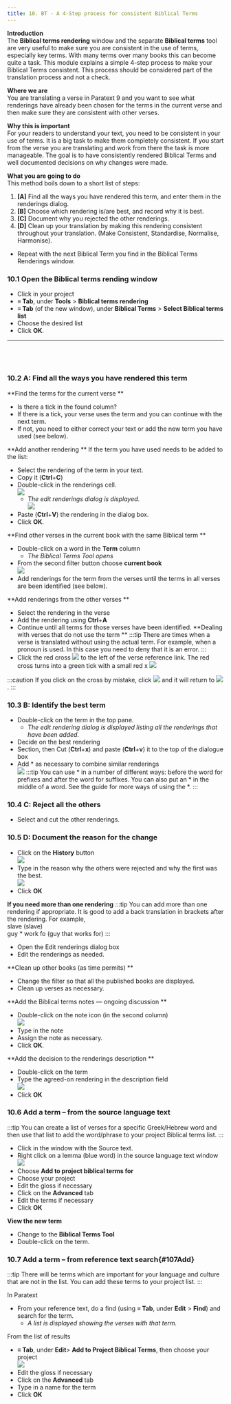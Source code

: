 ```yaml
---
title: 10. BT - A 4-Step process for consistent Biblical Terms
---
```

**Introduction**  
The **Biblical terms rendering** window and the separate **Biblical terms** tool are very useful to make sure you are consistent in the use of terms, especially key terms. With many terms over many books this can become quite a task. This module explains a simple 4-step process to make your Biblical Terms consistent. This process should be considered part of the translation process and not a check.

**Where we are**  
You are translating a verse in Paratext 9 and you want to see what renderings have already been chosen for the terms in the current verse and then make sure they are consistent with other verses.

**Why this is important**  
For your readers to understand your text, you need to be consistent in your use of terms. It is a big task to make them completely consistent. If you start from the verse you are translating and work from there the task is more manageable. The goal is to have consistently rendered Biblical Terms and well documented decisions on why changes were made.

**What you are going to do**  
This method boils down to a short list of steps:  
1.  **[A]** Find all the ways you have rendered this term, and enter them in the renderings dialog.
2.  **[B]** Choose which rendering is/are best, and record why it is best.
3.  **[C]** Document why you rejected the other renderings.
4.  **[D]** Clean up your translation by making this rendering consistent throughout your translation. (Make Consistent, Standardise, Normalise, Harmonise).
-  Repeat with the next Biblical Term you find in the Biblical Terms Renderings window.

### 10.1 Open the Biblical terms rending window
-  Click in your project
-  **≡ Tab**, under **Tools** \> **Biblical terms rendering**
-  **≡ Tab** (of the new window), under **Biblical Terms** \> **Select Biblical terms list**
-  Choose the desired list
-  Click **OK**.
 
-----

 
-----


### 10.2 A: Find all the ways you have rendered this term
**Find the terms for the current verse  **
-  Is there a tick in the found column?
-  If there is a tick, your verse uses the term and you can continue with the next term.
-  If not, you need to either correct your text or add the new term you have used (see below).

**Add another rendering  **
If the term you have used needs to be added to the list:  
-  Select the rendering of the term in your text.
-  Copy it (**Ctrl**+**C**)
-  Double-click in the renderings cell.  
    ![](../media/c1b3082c57252d5915b78401317ef216.png)  
    - *The edit renderings dialog is displayed*.  
    ![](../media/da1c9a95cc6915cd49918a7a4057de5d.png)  
-  Paste (**Ctrl**+**V**) the rendering in the dialog box.
-  Click **OK**.

**Find other verses in the current book with the same Biblical term  **
-  Double-click on a word in the **Term** column  
    -  *The Biblical Terms Tool opens*
-  From the second filter button choose **current book**  
    ![](../media/da02438eefaf033ca374fea5de6ce726.png)  
-  Add renderings for the term from the verses until the terms in all verses are been identified (see below).

**Add renderings from the other verses  **
-  Select the rendering in the verse
-  Add the rendering using **Ctrl**+**A**
-  Continue until all terms for those verses have been identified.
**Dealing with verses that do not use the term **
:::tip
There are times when a verse is translated without using the actual term. For example, when a pronoun is used. In this case you need to deny that it is an error.
:::
-  Click the red cross ![](../media/d2b0c7085089d46864b055b505a45c4c.png) to the left of the verse reference link. The red cross turns into a green tick with a small red x ![](../media/c0ca01f9c039fbd52e02913fb69657db.png)

:::caution
If you click on the cross by mistake, click ![](../media/c0ca01f9c039fbd52e02913fb69657db.png) and it will return to ![](../media/d2b0c7085089d46864b055b505a45c4c.png).
:::

### 10.3 B: Identify the best term
-  Double-click on the term in the top pane.  
    -  *The edit rendering dialog is displayed listing all the renderings that have been added.*
-  Decide on the best rendering
-  Section, then Cut (**Ctrl**+**x**) and paste (**Ctrl**+**v**) it to the top of the dialogue box
-  Add \* as necessary to combine similar renderings  
    ![](../media/a98f3b28bc8ff39c8c8ccd3cef761661.png)
:::tip
You can use \* in a number of different ways: before the word for prefixes and after the word for suffixes. You can also put an \* in the middle of a word. See the guide for more ways of using the \*.
:::

### 10.4 C: Reject all the others
-  Select and cut the other renderings.

### 10.5 D: Document the reason for the change
-  Click on the **History** button  
    ![](../media/fa8bae7f098d4e04b3306f20bd20b13d.png)
-  Type in the reason why the others were rejected and why the first was the best.  
    ![](../media/753eda8dd1e36871d0bfca14248af8ae.png)
-  Click **OK**

**If you need more than one rendering**
:::tip
You can add more than one rendering if appropriate. It is good to add a back translation in brackets after the rendering. For example,  
slave (slave)  
guy \* work fo (guy that works for)
:::
-  Open the Edit renderings dialog box
-  Edit the renderings as needed.

**Clean up other books (as time permits)  **
-  Change the filter so that all the published books are displayed.
-  Clean up verses as necessary.

**Add the Biblical terms notes — ongoing discussion  **
-  Double-click on the note icon (in the second column)  
    ![](../media/51c5e8ecfa218a417cdb76475f728631.png)
-  Type in the note
-  Assign the note as necessary.
-  Click **OK**.

**Add the decision to the renderings description  **
-  Double-click on the term
-  Type the agreed-on rendering in the description field  
    ![](../media/199b1f14909613001806905e8cf854f3.png)
-  Click **OK**

### 10.6 Add a term – from the source language text
:::tip
You can create a list of verses for a specific Greek/Hebrew word and then use that list to add the word/phrase to your project Biblical terms list.
:::

-  Click in the window with the Source text.
-  Right click on a lemma (blue word) in the source language text window  
    ![](../media/bd03b2d0b2328be29322a4a84d8cb19f.png)
-  Choose **Add to project biblical terms for**
-  Choose your project
-  Edit the gloss if necessary
-  Click on the **Advanced** tab
-  Edit the terms if necessary
-  Click **OK**

**View the new term**

-  Change to the **Biblical Terms Tool**
-  Double-click on the term.

### 10.7 Add a term – from reference text search{#107Add}
:::tip
There will be terms which are important for your language and culture that are not in the list. You can add these terms to your project list.
:::

In Paratext

-  From your reference text, do a find (using **≡ Tab**, under **Edit** \> **Find**) and search for the term.  
    - *A list is displayed showing the verses with that term.*

From the list of results

-  **≡ Tab**, under **Edit**\> **Add to Project Biblical Terms**, then choose your project  
    ![](../media/a46c4e8134d253ebeb6323814d69059f.png)
-  Edit the gloss if necessary
-  Click on the **Advanced** tab
-  Type in a name for the term
-  Click **OK**
